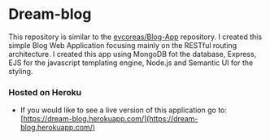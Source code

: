 # Dream-blog
This repository is similar to the [evcoreas/Blog-App](https://github.com/evcoreas/Blog-App) repository.
I created this simple Blog Web Application focusing mainly on the RESTful routing architecture. I created this app using
MongoDB fot the database, Express, EJS for the javascript templating engine, Node.js and Semantic UI for the styling.

### Hosted on Heroku
* If you would like to see a live version of this application go to: [https://dream-blog.herokuapp.com/](https://dream-blog.herokuapp.com/)

